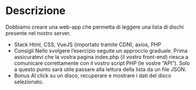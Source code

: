 # Descrizione
Dobbiamo creare una web-app che permetta di leggere una lista di dischi presente nel nostro server.
- Stack
Html, CSS, VueJS (importato tramite CDN), axios, PHP
- Consigli
Nello svolgere l’esercizio seguite un approccio graduale.
Prima assicuratevi che la vostra pagina index.php (il vostro front-end) riesca a comunicare correttamente con il vostro script PHP (le vostre “API”).
Solo a questo punto sarà utile passare alla lettura della lista da un file JSON.
- Bonus
Al click su un disco, recuperare e mostrare i dati del disco selezionato.